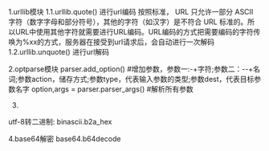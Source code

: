1.urllib模块
1.1.urllib.quote()
进行url编码
按照标准， URL 只允许一部分 ASCII 字符（数字字母和部分符号），其他的字符（如汉字）是不符合 URL 标准的。所以URL中使用其他字符就需要进行URL编码。URL编码的方式把需要编码的字符传唤为%xx的方式，服务器在接受到url请求后，会自动进行一次解码
1.2.urllib.unquote()
进行url解码

2.optparse模块
parser.add_option() #增加参数，参数一:-+字符;参数二：--+名词;参数action，储存方式;参数type，代表输入参数的类型;参数dest，代表目标参数名字
option,args = parser.parser_args()  #解析所有参数


3.
utf-8转二进制:
binascii.b2a_hex


4.base64解密
base64.b64decode